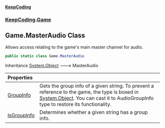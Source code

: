 #### [KeepCoding](index.md 'index')
### [KeepCoding](KeepCoding.md 'KeepCoding').[Game](KeepCoding_Game.md 'KeepCoding.Game')
## Game.MasterAudio Class
Allows access relating to the game's main master channel for audio.  
```csharp
public static class Game.MasterAudio
```

Inheritance [System.Object](https://docs.microsoft.com/en-us/dotnet/api/System.Object 'System.Object') &#129106; MasterAudio  

| Properties | |
| :--- | :--- |
| [GroupInfo](KeepCoding_Game_MasterAudio_GroupInfo.md 'KeepCoding.Game.MasterAudio.GroupInfo') | Gets the group info of a given string. To prevent a reference to the game, the type is boxed in [System.Object](https://docs.microsoft.com/en-us/dotnet/api/System.Object 'System.Object'). You can cast it to AudioGroupInfo type to restore its functionality.<br/> |
| [IsGroupInfo](KeepCoding_Game_MasterAudio_IsGroupInfo.md 'KeepCoding.Game.MasterAudio.IsGroupInfo') | Determines whether a given string has a group info.<br/> |
